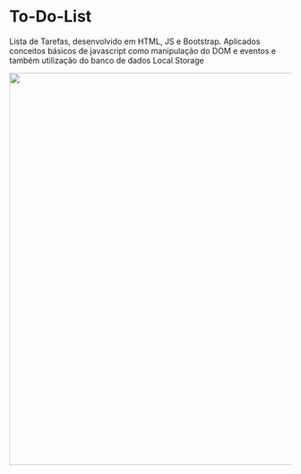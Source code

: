 # To-Do-List
Lista de Tarefas, desenvolvido em HTML, JS e Bootstrap. Aplicados conceitos básicos de javascript como manipulação do DOM e eventos e também utilização do banco de dados Local Storage


<div align="center">
<img src="https://user-images.githubusercontent.com/79343380/156835288-7401ac34-7ee2-43b5-969f-197a34370b3a.PNG" width="700px" />
</div>
